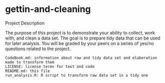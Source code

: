 # gettin-and-cleaning
Project Description

The purpose of this project is to demonstrate your ability to collect, work with, and clean a data set. The goal is to prepare tidy data that can be used for later analysis. You will be graded by your peers on a series of yes/no questions related to the project.


    CodeBook.md: information about raw and tidy data set and elaboration made to transform them
    LICENSE: license terms for text and code
    README.md: this file
    run_analysis.R: R script to transform raw data set in a tidy one
